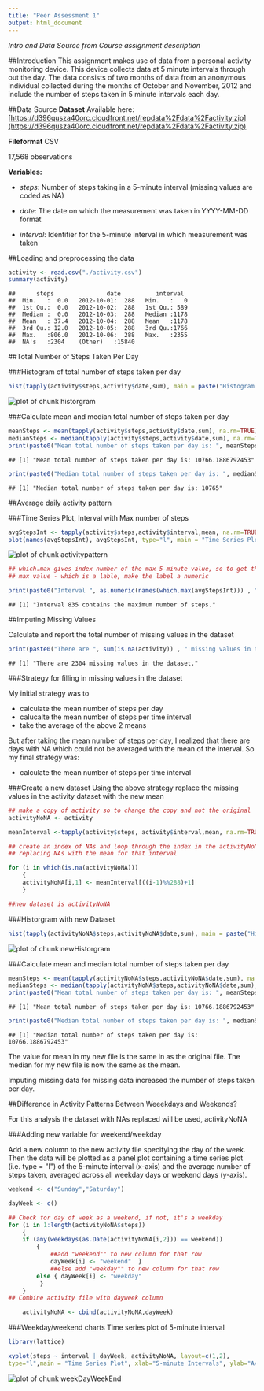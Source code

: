 ```yaml
---
title: "Peer Assessment 1"
output: html_document
---
```


_Intro and Data Source from Course assignment description_

##Introduction
This assignment makes use of data from a personal activity monitoring device. This device collects data at 5 minute intervals through out the day. The data consists of two months of data from an anonymous individual collected during the months of October and November, 2012 and include the number of steps taken in 5 minute intervals each day.

##Data Source
**Dataset** Available here: [https://d396qusza40orc.cloudfront.net/repdata%2Fdata%2Factivity.zip](https://d396qusza40orc.cloudfront.net/repdata%2Fdata%2Factivity.zip)

**Fileformat** CSV

17,568 observations

**Variables:**

* _steps_: Number of steps taking in a 5-minute interval (missing values are coded as NA)

* _date_: The date on which the measurement was taken in YYYY-MM-DD format

* _interval_: Identifier for the 5-minute interval in which measurement was taken




##Loading and preprocessing the data

```r
activity <- read.csv("./activity.csv")
summary(activity)
```

```
##      steps               date          interval   
##  Min.   :  0.0   2012-10-01:  288   Min.   :   0  
##  1st Qu.:  0.0   2012-10-02:  288   1st Qu.: 589  
##  Median :  0.0   2012-10-03:  288   Median :1178  
##  Mean   : 37.4   2012-10-04:  288   Mean   :1178  
##  3rd Qu.: 12.0   2012-10-05:  288   3rd Qu.:1766  
##  Max.   :806.0   2012-10-06:  288   Max.   :2355  
##  NA's   :2304    (Other)   :15840
```

##Total Number of Steps Taken Per Day

###Histogram of total number of steps taken per day

```r
hist(tapply(activity$steps,activity$date,sum), main = paste("Histogram of Total Number of Steps Taken per Day"), xlab="Sum of Steps")
```

![plot of chunk historgram](figure/historgram.png) 


###Calculate mean and median total number of steps taken per day

```r
meanSteps <- mean(tapply(activity$steps,activity$date,sum), na.rm=TRUE)
medianSteps <- median(tapply(activity$steps,activity$date,sum), na.rm=TRUE)
print(paste0("Mean total number of steps taken per day is: ", meanSteps), digits = 2)
```

```
## [1] "Mean total number of steps taken per day is: 10766.1886792453"
```

```r
print(paste0("Median total number of steps taken per day is: ", medianSteps))
```

```
## [1] "Median total number of steps taken per day is: 10765"
```

##Average daily activity pattern

###Time Series Plot, Interval with Max number of steps

```r
avgStepsInt <- tapply(activity$steps,activity$interval,mean, na.rm=TRUE)
plot(names(avgStepsInt), avgStepsInt, type="l", main = "Time Series Plot", xlab="5-minute Intervals", ylab="Avg Steps")
```

![plot of chunk activitypattern](figure/activitypattern.png) 

```r
## which.max gives index number of the max 5-minute value, so to get the
## max value - which is a lable, make the label a numeric

print(paste0("Interval ", as.numeric(names(which.max(avgStepsInt))) , " contains the maximum number of steps."))
```

```
## [1] "Interval 835 contains the maximum number of steps."
```

##Imputing Missing Values

Calculate and report the total number of missing values in the dataset


```r
print(paste0("There are ", sum(is.na(activity)) , " missing values in the dataset."))
```

```
## [1] "There are 2304 missing values in the dataset."
```

###Strategy for filling in missing values in the dataset

My initial strategy was to 

* calculate the mean number of steps per day
* calucalte the mean number of steps per time interval
* take the average of the above 2 means

But after taking the mean number of steps per day, I realized that there are days with NA which could not be averaged with the mean of the interval. So my final strategy was:

* calculate the mean number of steps per time interval

###Create a new dataset
Using the above strategy replace the missing values in the activity dataset with the new mean


```r
## make a copy of activity so to change the copy and not the original
activityNoNA <- activity

meanInterval <-tapply(activity$steps, activity$interval,mean, na.rm=TRUE)

## create an index of NAs and loop through the index in the activityNoNA file
## replacing NAs with the mean for that interval

for (i in which(is.na(activityNoNA)))
    {
    activityNoNA[i,1] <- meanInterval[((i-1)%%288)+1]
    }

##new dataset is activityNoNA
```

###Historgram with new Dataset

```r
hist(tapply(activityNoNA$steps,activityNoNA$date,sum), main = paste("Histogram of Total Number of Steps Taken per Day"), xlab="Sum of Steps")
```

![plot of chunk newHistorgram](figure/newHistorgram.png) 


###Calculate mean and median total number of steps taken per day

```r
meanSteps <- mean(tapply(activityNoNA$steps,activityNoNA$date,sum), na.rm=TRUE)
medianSteps <- median(tapply(activityNoNA$steps,activityNoNA$date,sum), na.rm=TRUE)
print(paste0("Mean total number of steps taken per day is: ", meanSteps), digits = 2)
```

```
## [1] "Mean total number of steps taken per day is: 10766.1886792453"
```

```r
print(paste0("Median total number of steps taken per day is: ", medianSteps))
```

```
## [1] "Median total number of steps taken per day is: 10766.1886792453"
```

The value for mean in my new file is the same in as the original file. The median for my new file is now the same as the mean. 

Imputing missing data for missing data increased the number of steps taken per day. 

##Difference in Activity Patterns Between Weeekdays and Weekends?

For this analysis the dataset with NAs replaced will be used, activityNoNA

###Adding new variable for weekend/weekday

Add a new column to the new activity file specifying the day of the week.
Then the data will be plotted as a panel plot containing a time series plot (i.e. type = "l") of the 5-minute interval (x-axis) and the average number of steps taken, averaged across all weekday days or weekend days (y-axis).



```r
weekend <- c("Sunday","Saturday")

dayWeek <- c()

## Check for day of week as a weekend, if not, it's a weekday
for (i in 1:length(activityNoNA$steps))
    {
    if (any(weekdays(as.Date(activityNoNA[i,2])) == weekend)) 
        {
            ##add "weekend"" to new column for that row
            dayWeek[i] <- "weekend"  }
            ##else add "weekday"" to new column for that row
        else { dayWeek[i] <- "weekday"
         }
    }
## Combine activity file with dayweek column

    activityNoNA <- cbind(activityNoNA,dayWeek)
```

###Weekday/weekend charts
Time series plot of 5-minute interval


```r
library(lattice)

xyplot(steps ~ interval | dayWeek, activityNoNA, layout=c(1,2),
type="l",main = "Time Series Plot", xlab="5-minute Intervals", ylab="Avg Steps")
```

![plot of chunk weekDayWeekEnd](figure/weekDayWeekEnd.png) 

